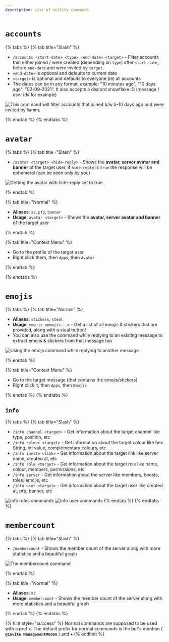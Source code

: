 ```yaml
---
description: List of utility commands
---
```


# `accounts`

{% tabs %}
{% tab title="Slash" %}

* `/accounts <start-date> <type> <end-date> <target>` - Filter accounts that either joined / were created (depending on `type`) after `start-date`, before `end-date` and were invited by `target.`
* `<end-date>` is optional and defaults to current date
* `<target>` is optional and defaults to everyone (ie) all accounts
* The dates can be in any format, example: "10 minutes ago", "10 days ago", "02-09-2021". It also accepts a discord snowflake ID (message / user ids for example)

![This command will filter accounts that joined b/w 5-10 days ago and were invited by liamm.](https://i.imgur.com/UXMMOfQ.png)

{% endtab %}
{% endtabs %}

# `avatar`

{% tabs %}
{% tab title="Slash" %}

* `/avatar <target> <hide-reply>` - Shows the **avatar, server avatar and banner** of the target user, if `hide-reply` is `true` the response will be ephemeral (can be seen only by you)

![Getting the avatar with hide-reply set to true](https://i.imgur.com/YOJZMz2.png)

{% endtab %}

{% tab title="Normal" %}

* **Aliases**: `av`, `pfp`, `banner`
* **Usage**: `avatar <target>` - Shows the **avatar, server avatar and banner** of the target user

{% endtab %}

{% tab title="Context Menu" %}

* Go to the profile of the target user
* Right click them, then `Apps`, then `Avatar`

{% endtab %}

{% endtabs %}

# `emojis`

{% tabs %}
{% tab title="Normal" %}

* **Aliases**: `stickers`, `steal`
* **Usage**: `emojis <emojis...>` - Get a list of all emojis & stickers that are provided, along with a steal button! 
* You can also use the command while replying to an existing message to extract emojis & stickers from that message too

![Using the emojs command while replying to another message](https://i.imgur.com/QiT6Urp.png)

{% endtab %}

{% tab title="Context Menu" %}

* Go to the target message (that contains the emojis/stickers)
* Right click it, then `Apps`, then `Emojis`

{% endtab %}
{% endtabs %}

## `info`

{% tabs %}
{% tab title="Slash" %}
* `/info channel <target>` - Get information about the target channel like type, position, etc
* `/info colour <target>` - Get information about the target colour like hex String, int value, complementary colours, etc
* `/info invite <link>` - Get information about the target link like server name, created at, etc
* `/info role <target>` - Get information about the target role like name, colour, members, permissions, etc
* `/info server` - Get information about the server like members, boosts, roles, emojis, etc
* `/info user <target>` - Get information about the target user like created at, pfp, banner, etc

![info roles commands](https://i.imgur.com/NLeCrvc.png) ![info user commands](https://i.imgur.com/JI150MQ.png)
{% endtab %}
{% endtabs %}

# `membercount`

{% tabs %}
{% tab title="Slash" %}

* `/membercount` - Shows the member count of the server along with more statistics and a beautiful graph

![The membercount command](https://i.imgur.com/UXPFf7T.png)

{% endtab %}

{% tab title="Normal" %}

* **Aliases**: `mc`
* **Usage**: `membercount` - Shows the member count of the server along with more statistics and a beautiful graph

{% endtab %}
{% endtabs %}

{% hint style="success" %}
Normal commands are supposed to be used with a prefix. The default prefix for normal commands is the bot's mention ( **`@Invite Management#6068`** ) and **`+`**
{% endhint %}